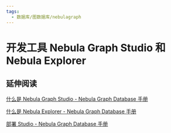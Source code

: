 ```yaml
---
tags:
  - 数据库/图数据库/nebulagraph
---
```


# 开发工具 Nebula Graph Studio 和 Nebula Explorer

## 延伸阅读

[什么是 Nebula Graph Studio - Nebula Graph Database 手册](https://docs.nebula-graph.com.cn/2.5.0/nebula-studio/about-studio/st-ug-what-is-graph-studio/)

[什么是 Nebula Explorer - Nebula Graph Database 手册](https://docs.nebula-graph.com.cn/2.6.1/nebula-explorer/about-explorer/ex-ug-what-is-explorer/)

[部署 Studio - Nebula Graph Database 手册](https://docs.nebula-graph.com.cn/2.5.0/nebula-studio/deploy-connect/st-ug-deploy/)
